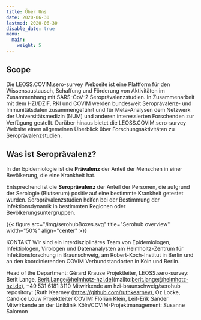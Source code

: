 ```yaml
---
title: Über Uns
date: 2020-06-30
lastmod: 2020-06-30
disable_date: true
menu:
  main:
    weight: 5
---
```


## Scope
Die LEOSS.COVIM.sero-survey Webseite ist eine Plattform für den Wissensaustausch, Schaffung und Förderung von Aktivitäten im Zusammenhang mit SARS-CoV-2 Seroprävalenzstudien. In Zusammenarbeit mit dem HZI/DZIF, RKI und COVIM werden bundesweit Seroprävalenz- und Immunitätsdaten zusammengeführt und für Meta-Analysen dem Netzwerk der Universitätsmedizin (NUM) und anderen interessierten Forschenden zur Verfügung gestellt. Darüber hinaus bietet die LEOSS.COVIM.sero-survey Website einen allgemeinen Überblick über Forschungsaktivitäten zu Seroprävalenzstudien.

## Was ist Seroprävalenz?
In der Epidemiologie ist die __Prävalenz__ der Anteil der Menschen in einer Bevölkerung, die eine Krankheit hat.

Entsprechend ist die __Seroprävalenz__ der Anteil der Personen, die aufgrund der Serologie (Blutserum) positiv auf eine bestimmte Krankheit getestet wurden. Seroprävalenzstudien helfen bei der Bestimmung der Infektionsdynamik in bestimmten Regionen oder Bevölkerungsuntergruppen.

{{< figure src="/img/serohubBoxes.svg" title="Serohub overview" width="50%" align="center" >}}

KONTAKT
Wir sind ein interdisziplinäres Team von Epidemiologen, Infektiologen, Virologen und Datenanalysten am Helmholtz-Zentrum für Infektionsforschung in Braunschweig, am Robert-Koch-Institut in Berlin und an den koordinierenden COVIM Verbundstandorten in Köln und Berlin.

Head of the Department: Gérard Krause
Projektleiter, LEOSS.sero-survey: Berit Lange, Berit.Lange@helmhotz-hzi.de](mailto:berit.lange@helmhotz-hzi.de), +49 531 6181 3110
Mitwirkende am hzi-braunschweig/serohub repository: [Ruth Kearney (https://github.com/ruthkearney), Oz Locke, Candice Louw
Projektleiter COVIM: Florian Klein, Leif-Erik Sander
Mitwirkende an der Uniklinik Köln/COVIM-Projektmanagement: Susanne Salomon
